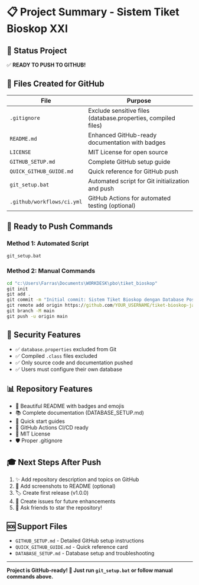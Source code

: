 # 📋 Project Summary - Sistem Tiket Bioskop XXI

## 🎯 Status Project
✅ **READY TO PUSH TO GITHUB!**

## 📁 Files Created for GitHub
| File | Purpose |
|------|---------|
| `.gitignore` | Exclude sensitive files (database.properties, compiled files) |
| `README.md` | Enhanced GitHub-ready documentation with badges |
| `LICENSE` | MIT License for open source |
| `GITHUB_SETUP.md` | Complete GitHub setup guide |
| `QUICK_GITHUB_GUIDE.md` | Quick reference for GitHub push |
| `git_setup.bat` | Automated script for Git initialization and push |
| `.github/workflows/ci.yml` | GitHub Actions for automated testing (optional) |

## 🚀 Ready to Push Commands

### Method 1: Automated Script
```cmd
git_setup.bat
```

### Method 2: Manual Commands
```cmd
cd "c:\Users\Farras\Documents\WORKDESK\pbo\tiket_bioskop"
git init
git add .
git commit -m "Initial commit: Sistem Tiket Bioskop dengan Database PostgreSQL"
git remote add origin https://github.com/YOUR_USERNAME/tiket-bioskop-java.git
git branch -M main
git push -u origin main
```

## 🔐 Security Features
- ✅ `database.properties` excluded from Git
- ✅ Compiled `.class` files excluded
- ✅ Only source code and documentation pushed
- ✅ Users must configure their own database

## 📊 Repository Features
- 🎨 Beautiful README with badges and emojis
- 📚 Complete documentation (DATABASE_SETUP.md)
- 🚀 Quick start guides
- 🔄 GitHub Actions CI/CD ready
- 📜 MIT License
- 🛡️ Proper .gitignore

## 🎓 Next Steps After Push
1. ✨ Add repository description and topics on GitHub
2. 📸 Add screenshots to README (optional)
3. 🏷️ Create first release (v1.0.0)
4. 📝 Create issues for future enhancements
5. 🌟 Ask friends to star the repository!

## 🆘 Support Files
- `GITHUB_SETUP.md` - Detailed GitHub setup instructions
- `QUICK_GITHUB_GUIDE.md` - Quick reference card
- `DATABASE_SETUP.md` - Database setup and troubleshooting

---
**Project is GitHub-ready! 🎉 Just run `git_setup.bat` or follow manual commands above.**
